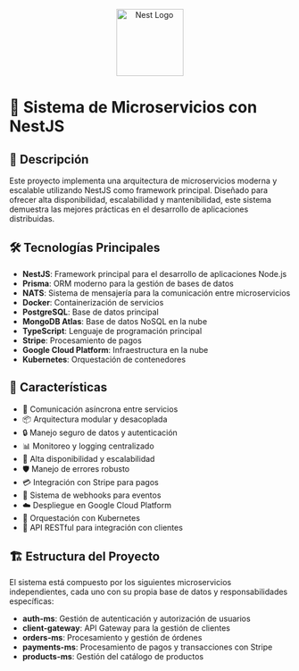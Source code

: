 <p align="center">
  <a href="http://nestjs.com/" target="blank"><img src="https://nestjs.com/img/logo-small.svg" width="120" alt="Nest Logo" /></a>
</p>

# 🚀 Sistema de Microservicios con NestJS

## 📝 Descripción
Este proyecto implementa una arquitectura de microservicios moderna y escalable utilizando NestJS como framework principal. Diseñado para ofrecer alta disponibilidad, escalabilidad y mantenibilidad, este sistema demuestra las mejores prácticas en el desarrollo de aplicaciones distribuidas.

## 🛠 Tecnologías Principales

- **NestJS**: Framework principal para el desarrollo de aplicaciones Node.js
- **Prisma**: ORM moderno para la gestión de bases de datos
- **NATS**: Sistema de mensajería para la comunicación entre microservicios
- **Docker**: Containerización de servicios
- **PostgreSQL**: Base de datos principal
- **MongoDB Atlas**: Base de datos NoSQL en la nube
- **TypeScript**: Lenguaje de programación principal
- **Stripe**: Procesamiento de pagos
- **Google Cloud Platform**: Infraestructura en la nube
- **Kubernetes**: Orquestación de contenedores

## 🌟 Características

- 🔄 Comunicación asíncrona entre servicios
- 📦 Arquitectura modular y desacoplada
- 🔒 Manejo seguro de datos y autenticación
- 📊 Monitoreo y logging centralizado
- 🚀 Alta disponibilidad y escalabilidad
- 🛡 Manejo de errores robusto
- 💳 Integración con Stripe para pagos
- 🔔 Sistema de webhooks para eventos
- ☁️ Despliegue en Google Cloud Platform
- 🎯 Orquestación con Kubernetes
- 📱 API RESTful para integración con clientes

## 🏗 Estructura del Proyecto

El sistema está compuesto por los siguientes microservicios independientes, cada uno con su propia base de datos y responsabilidades específicas:

- **auth-ms**: Gestión de autenticación y autorización de usuarios
- **client-gateway**: API Gateway para la gestión de clientes
- **orders-ms**: Procesamiento y gestión de órdenes
- **payments-ms**: Procesamiento de pagos y transacciones con Stripe
- **products-ms**: Gestión del catálogo de productos
